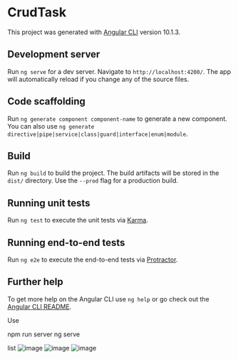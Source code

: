 # CrudTask

This project was generated with [Angular CLI](https://github.com/angular/angular-cli) version 10.1.3.

## Development server

Run `ng serve` for a dev server. Navigate to `http://localhost:4200/`. The app will automatically reload if you change any of the source files.

## Code scaffolding

Run `ng generate component component-name` to generate a new component. You can also use `ng generate directive|pipe|service|class|guard|interface|enum|module`.

## Build

Run `ng build` to build the project. The build artifacts will be stored in the `dist/` directory. Use the `--prod` flag for a production build.

## Running unit tests

Run `ng test` to execute the unit tests via [Karma](https://karma-runner.github.io).

## Running end-to-end tests

Run `ng e2e` to execute the end-to-end tests via [Protractor](http://www.protractortest.org/).

## Further help

To get more help on the Angular CLI use `ng help` or go check out the [Angular CLI README](https://github.com/angular/angular-cli/blob/master/README.md).


Use 

npm run server
ng serve

list
![image](https://user-images.githubusercontent.com/27721081/110059924-37801880-7d8b-11eb-87e0-74a7070d16e6.png)
![image](https://user-images.githubusercontent.com/27721081/110060080-57afd780-7d8b-11eb-863a-90954571e6c4.png)
![image](https://user-images.githubusercontent.com/27721081/110060118-66968a00-7d8b-11eb-8cce-0801d057fd85.png)


